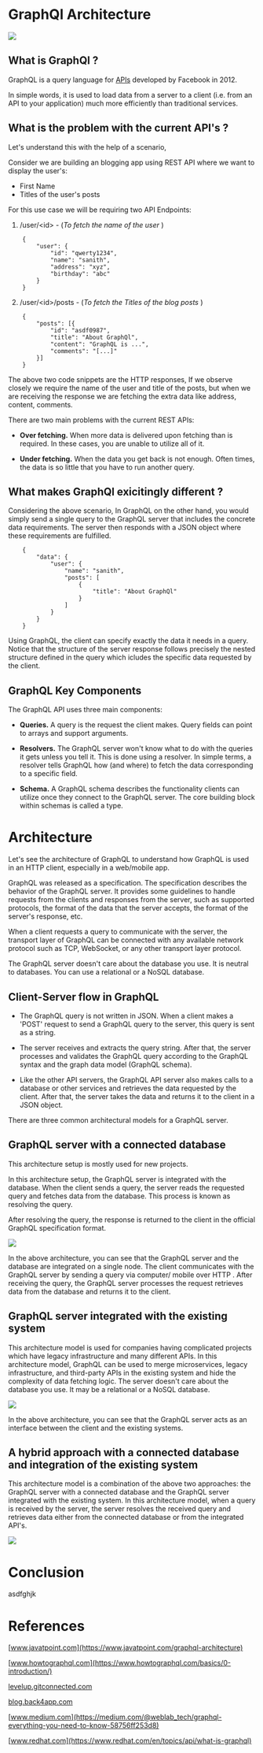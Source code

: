 # **GraphQl Architecture**

![](https://1vi3uw2r71ig39fow2sdrab1-wpengine.netdna-ssl.com/wp-content/uploads/2020/03/graphql-1120x600.png)

## **What is GraphQl ?**
GraphQL is a query language for [APIs](https://www.redhat.com/en/topics/api/what-are-application-programming-interfaces) developed by Facebook in 2012. 

In simple words, it is used to load data from a server to a client (i.e. from an API to your application) much more efficiently than traditional services.

## **What is the problem with the current API's ?**
Let's understand this with the help of a scenario,

Consider we are building an blogging app using REST API where we want to display the user's:

* First Name
* Titles of the user's posts

For this use case we will be requiring two API Endpoints:

1. /user/<id\> - (*To fetch the name of the user* )

```
    {
        "user": {
            "id": "qwerty1234",
            "name": "sanith",
            "address": "xyz",
            "birthday": "abc"
        }
    }

```
2. /user/<id\>/posts - (*To fetch the Titles of the blog posts* )

```
    {
        "posts": [{
            "id": "asdf0987",
            "title": "About GraphQl",
            "content": "GraphQL is ...",
            "comments": "[...]"
        }]
    }

```

The above two code snippets are the HTTP responses, If we observe closely we require the name of the user and title of the posts, but when we are receiving the response we are fetching the extra data like address, content, comments.

There are two main problems with the current REST APIs:
* **Over fetching.**
When more data is delivered upon fetching than is required. In these cases, you are unable to utilize all of it.

* **Under fetching.**
When the data you get back is not enough. Often times, the data is so little that you have to run another query.

## **What makes GraphQl exicitingly different ?**

Considering the above scenario, In GraphQL on the other hand, you would simply send a single query to the GraphQL server that includes the concrete data requirements. The server then responds with a JSON object where these requirements are fulfilled.

```
    {
        "data": {
            "user": {
                "name": "sanith",
                "posts": [
                    {
                        "title": "About GraphQl"
                    }
                ]
            }
        }
    }
```

Using GraphQL, the client can specify exactly the data it needs in a query. Notice that the structure of the server response follows precisely the nested structure defined in the query which icludes the specific data requested by the client.

## **GraphQL Key Components**

The GraphQL API uses three main components:

* **Queries.**
A query is the request the client makes. Query fields can point to arrays and support arguments.

* **Resolvers.**
 The GraphQL server won't know what to do with the queries it gets unless you tell it. This is done using a resolver. In simple terms, a resolver tells GraphQL how (and where) to fetch the data corresponding to a specific field. 

* **Schema.**
 A GraphQL schema describes the functionality clients can utilize once they connect to the GraphQL server. The core building block within schemas is called a type.

# **Architecture**
Let's see the architecture of GraphQL to understand how GraphQL is used in an HTTP client, especially in a web/mobile app.

GraphQL was released as a specification. The specification describes the behavior of the GraphQL server. It provides some guidelines to handle requests from the clients and responses from the server, such as supported protocols, the format of the data that the server accepts, the format of the server's response, etc.

When a client requests a query to communicate with the server, the transport layer of GraphQL
can be connected with any available network protocol such as TCP, WebSocket, or any other transport layer protocol.

The GraphQL server doesn't care about the database you use. It is neutral to databases. You can use a relational or a NoSQL database.

## **Client-Server flow in GraphQL**

* The GraphQL query is not written in JSON. When a client makes a 'POST' request to send a GraphQL query to the server, this query is sent as a string.

* The server receives and extracts the query string. After that, the server processes and validates the GraphQL query according to the GraphQL syntax and the graph data model (GraphQL schema).

* Like the other API servers, the GraphQL API server also makes calls to a database or other services and retrieves the data requested by the client.
    After that, the server takes the data and returns it to the client in a JSON object.

There are three common architectural models for a GraphQL server.

## **GraphQL server with a connected database**
This architecture setup is mostly used for new projects. 

In this architecture setup, the GraphQL server is integrated with the database. When the client sends a query, the server reads the requested query and fetches data from the database. This process is known as resolving the query. 

After resolving the query, the response is returned to the client in the official GraphQL specification format.

![](https://static.javatpoint.com/tutorial/graphql/images/graphql-architecture.png)

In the above architecture, you can see that the GraphQL server and the database are integrated on a single node. The client communicates with the GraphQL server by sending a query via computer/ mobile over HTTP
. After receiving the query, the GraphQL server processes the request retrieves data from the database and returns it to the client.

## **GraphQL server integrated with the existing system**
This architecture model is used for companies having complicated projects which have legacy infrastructure and many different APIs. In this architecture model, GraphQL can be used to merge microservices, legacy infrastructure, and third-party APIs in the existing system and hide the complexity of data fetching logic. The server doesn't care about the database you use. It may be a relational or a NoSQL database.

![](https://static.javatpoint.com/tutorial/graphql/images/graphql-architecture2.png)

In the above architecture, you can see that the GraphQL server acts as an interface between the client and the existing systems.  

## **A hybrid approach with a connected database and integration of the existing system**
This architecture model is a combination of the above two approaches: the GraphQL server with a connected database and the GraphQL server integrated with the existing system. In this architecture model, when a query is received by the server, the server resolves the received query and retrieves data either from the connected database or from the integrated API's.

![](https://static.javatpoint.com/tutorial/graphql/images/graphql-architecture3.png)

# **Conclusion**
asdfghjk

# **References**
[www.javatpoint.com](https://www.javatpoint.com/graphql-architecture)

[www.howtographql.com](https://www.howtographql.com/basics/0-introduction/)

[levelup.gitconnected.com](https://levelup.gitconnected.com/what-is-graphql-87fc7687b042)

[blog.back4app.com](https://blog.back4app.com/what-is-graphql/)

[www.medium.com](https://medium.com/@weblab_tech/graphql-everything-you-need-to-know-58756ff253d8)

[www.redhat.com](https://www.redhat.com/en/topics/api/what-is-graphql)
